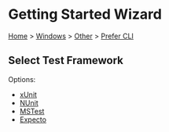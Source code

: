<!--
GENERATED FILE - DO NOT EDIT
This file was generated by [MarkdownSnippets](https://github.com/SimonCropp/MarkdownSnippets).
Source File: /docs/mdsource/wiz/Windows_Other_Cli.source.md
To change this file edit the source file and then run MarkdownSnippets.
-->

# Getting Started Wizard

[Home](/docs/wiz/readme.md) > [Windows](Windows.md) > [Other](Windows_Other.md) > [Prefer CLI](Windows_Other_Cli.md)

## Select Test Framework

Options:
 * [xUnit](Windows_Other_Cli_xUnit.md)
 * [NUnit](Windows_Other_Cli_NUnit.md)
 * [MSTest](Windows_Other_Cli_MSTest.md)
 * [Expecto](Windows_Other_Cli_Expecto.md)
